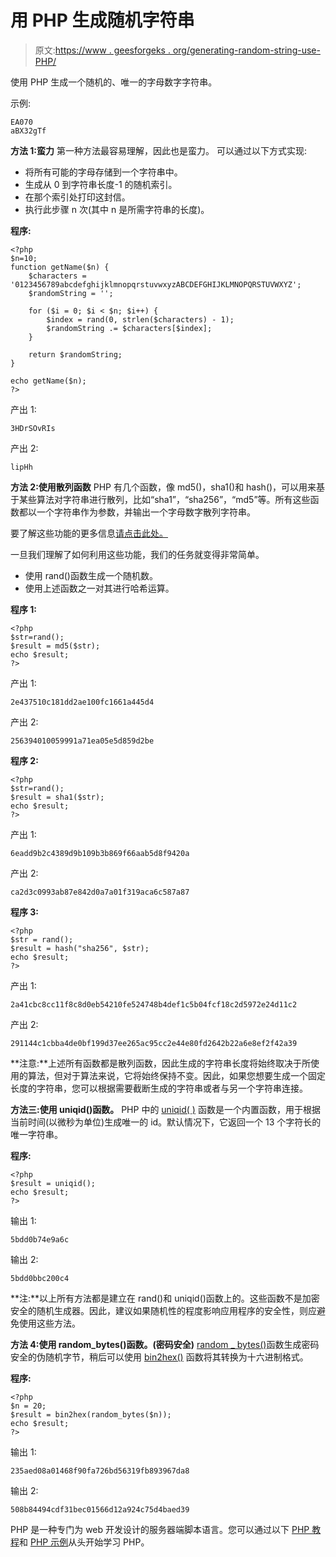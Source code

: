 # 用 PHP 生成随机字符串

> 原文:[https://www . geesforgeks . org/generating-random-string-use-PHP/](https://www.geeksforgeeks.org/generating-random-string-using-php/)

使用 PHP 生成一个随机的、唯一的字母数字字符串。

示例:

```
EA070
aBX32gTf

```

**方法 1:蛮力**
第一种方法最容易理解，因此也是蛮力。
可以通过以下方式实现:

*   将所有可能的字母存储到一个字符串中。
*   生成从 0 到字符串长度-1 的随机索引。
*   在那个索引处打印这封信。
*   执行此步骤 n 次(其中 n 是所需字符串的长度)。

**程序:**

```
<?php
$n=10;
function getName($n) {
    $characters = '0123456789abcdefghijklmnopqrstuvwxyzABCDEFGHIJKLMNOPQRSTUVWXYZ';
    $randomString = '';

    for ($i = 0; $i < $n; $i++) {
        $index = rand(0, strlen($characters) - 1);
        $randomString .= $characters[$index];
    }

    return $randomString;
}

echo getName($n);
?>
```

产出 1:

```
3HDrSOvRIs

```

产出 2:

```
lipHh

```

**方法 2:使用散列函数**
PHP 有几个函数，像 md5()，sha1()和 hash()，可以用来基于某些算法对字符串进行散列，比如“sha1”，“sha256”，“md5”等。所有这些函数都以一个字符串作为参数，并输出一个字母数字散列字符串。

要了解这些功能的更多信息[请点击此处。](https://www.geeksforgeeks.org/php-md5-sha1-hash-functions/)

一旦我们理解了如何利用这些功能，我们的任务就变得非常简单。

*   使用 rand()函数生成一个随机数。
*   使用上述函数之一对其进行哈希运算。

**程序 1:**

```
<?php
$str=rand();
$result = md5($str);
echo $result;
?>
```

产出 1:

```
2e437510c181dd2ae100fc1661a445d4

```

产出 2:

```
256394010059991a71ea05e5d859d2be

```

**程序 2:**

```
<?php
$str=rand();
$result = sha1($str);
echo $result;
?>
```

产出 1:

```
6eadd9b2c4389d9b109b3b869f66aab5d8f9420a

```

产出 2:

```
ca2d3c0993ab87e842d0a7a01f319aca6c587a87

```

**程序 3:**

```
<?php
$str = rand();
$result = hash("sha256", $str);
echo $result;
?>
```

产出 1:

```
2a41cbc8cc11f8c8d0eb54210fe524748b4def1c5b04fcf18c2d5972e24d11c2

```

产出 2:

```
291144c1cbba4de0bf199d37ee265ac95cc2e44e80fd2642b22a6e8ef2f42a39

```

**注意:**上述所有函数都是散列函数，因此生成的字符串长度将始终取决于所使用的算法，但对于算法来说，它将始终保持不变。因此，如果您想要生成一个固定长度的字符串，您可以根据需要截断生成的字符串或者与另一个字符串连接。

**方法三:使用 uniqid()函数。**
PHP 中的 [uniqid( )](https://www.geeksforgeeks.org/php-uniqid-function/) 函数是一个内置函数，用于根据当前时间(以微秒为单位)生成唯一的 id。默认情况下，它返回一个 13 个字符长的唯一字符串。

**程序:**

```
<?php 
$result = uniqid();  
echo $result;
?> 
```

输出 1:

```
5bdd0b74e9a6c 

```

输出 2:

```
5bdd0bbc200c4   

```

**注:**以上所有方法都是建立在 rand()和 uniqid()函数上的。这些函数不是加密安全的随机生成器。因此，建议如果随机性的程度影响应用程序的安全性，则应避免使用这些方法。

**方法 4:使用 random_bytes()函数。(密码安全)**
[random _ bytes()](https://www.geeksforgeeks.org/php-random_bytes-function/)函数生成密码安全的伪随机字节，稍后可以使用 [bin2hex()](https://www.geeksforgeeks.org/php-bin2hex-function/) 函数将其转换为十六进制格式。

**程序:**

```
<?php 
$n = 20;
$result = bin2hex(random_bytes($n));
echo $result;
?> 
```

输出 1:

```
235aed08a01468f90fa726bd56319fb893967da8 

```

输出 2:

```
508b84494cdf31bec01566d12a924c75d4baed39 

```

PHP 是一种专门为 web 开发设计的服务器端脚本语言。您可以通过以下 [PHP 教程](https://www.geeksforgeeks.org/php-tutorials/)和 [PHP 示例](https://www.geeksforgeeks.org/php-examples/)从头开始学习 PHP。